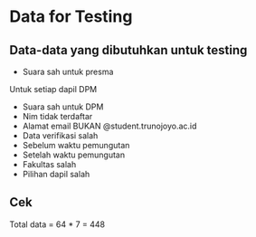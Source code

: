 # Data for Testing

## Data-data yang dibutuhkan untuk testing

- Suara sah untuk presma

Untuk setiap dapil DPM

- Suara sah untuk DPM
- Nim tidak terdaftar
- Alamat email BUKAN @student.trunojoyo.ac.id
- Data verifikasi salah
- Sebelum waktu pemungutan
- Setelah waktu pemungutan
- Fakultas salah
- Pilihan dapil salah

## Cek

Total data = 64 * 7 = 448
